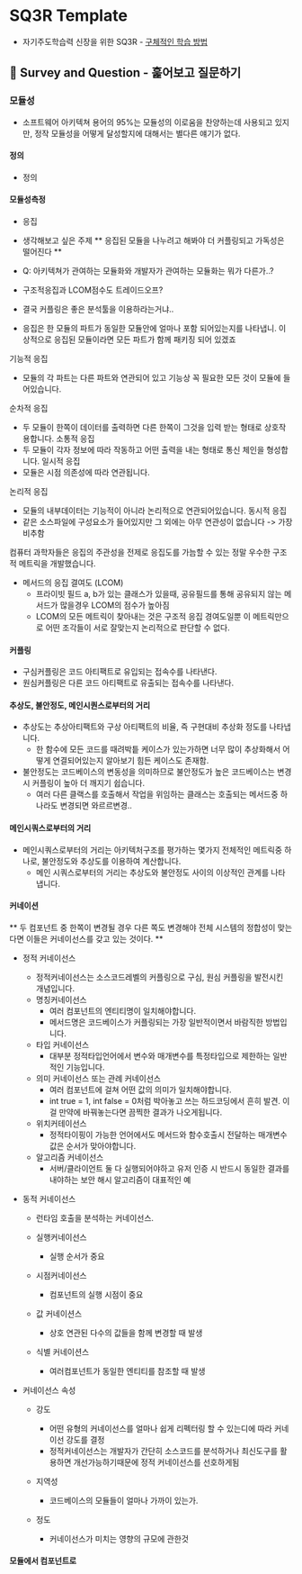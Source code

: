 # SQ3R Template
* 자기주도학습력 신장을 위한 SQ3R - [구체적인 학습 방법](https://m.blog.naver.com/PostView.naver?isHttpsRedirect=true&blogId=lmajo2000&logNo=140201059426)

## 🔎 Survey and Question - 훑어보고 질문하기

### 모듈성
- 소프트웨어 아키텍쳐 용어의 95%는 모듈성의 이로움을 찬양하는데 사용되고 있지만, 정작 모듈성을 어떻게 달성할지에 대해서는 별다른 얘기가 없다. 

#### 정의
* 정의
 
#### 모듈성측정
* 응집 
- 생각해보고 싶은 주제 
** 응집된 모듈을 나누려고 해봐야 더 커플링되고 가독성은 떨어진다 ** 
- Q: 아키텍쳐가 관여하는 모듈화와 개발자가 관여하는 모듈화는 뭐가 다른가..?
- 구조적응집과 LCOM점수도 트레이드오프?
- 결국 커플링은 좋은 분석툴을 이용하라는거냐..


- 응집은 한 모듈의 파트가 동일한 모듈안에 얼마나 포함 되어있는지를 나타냅니.
이상적으로 응집된 모듈이라면 모든 파트가 함께 패키징 되어 있겠죠 

기능적 응집 
 -  모듈의 각 파트는 다른 파트와 연관되어 있고 기능상 꼭 필요한 모든 것이 모듈에 들어있습니다. 

순차적 응집 
- 두 모듈이 한쪽이 데이터를 출력하면 다른 한쪽이 그것을 입력 받는 형태로 상호작용합니다. 
소통적 응집 
- 두 모듈이 각자 정보에 따라 작동하고 어떤 출력을 내는 형태로 통신 체인을 형성합니다. 
일시적 응집 
- 모듈은 시점 의존성에 따라 연관됩니다. 

논리적 응집 
- 모듈의 내부데이터는 기능적이 아니라 논리적으로 연관되어있습니다. 
동시적 응집 
- 같은 소스파일에 구성요소가 들어있지만 그 외에는 아무 연관성이 없습니다 -> 가장 비추함 


컴퓨터 과학자들은 응집의 주관성을 전제로 응집도를 가늠할 수 있는 정말 우수한 구조적 메트릭을 개발했습니다. 

- 메서드의 응집 결여도 (LCOM)
  - 프라이빗 필드 a, b가 있는 클래스가 있을때, 공유필드를 통해 공유되지 않는 메서드가 많을경우 LCOM의 점수가 높아짐
  - LCOM의 모든 메트릭이 찾아내는 것은 구조적 응집 경여도일뿐 이 메트릭만으로 어떤 조각들이 서로 잘맞는지 논리적으로 판단할 수 없다. 

#### 커플링
- 구심커플링은 코드 아티팩트로 유입되는 접속수를 나타낸다. 
- 원심커플링은 다른 코드 아티팩트로 유출되는 접속수를 나타낸다. 

#### 추상도, 불안정도, 메인시퀀스로부터의 거리 
- 추상도는 추상아티팩트와 구상 아티팩트의 비율, 즉 구현대비 추상화 정도를 나타냅니다. 
  - 한 함수에 모든 코드를 때려박틑 케이스가 있는가하면 너무 많이 추상화해서 어떻게 연결되어있는지 알아보기 힘든 케이스도 존재함. 
- 불안정도는 코드베이스의 변동성을 의미하므로 불안정도가 높은 코드베이스는 변경 시 커플링이 높아 더 깨지기 쉽습니다. 
  - 여러 다른 클랙스를 호출해서 작업을 위임하는 클래스는 호출되는 메서드중 하나라도 변경되면 와르르변경.. 

#### 메인시쿼스로부터의 거리
- 메인시쿼스로부터의 거리는 아키텍처구조를 평가하는 몇가지 전체적인 메트릭중 하나로, 불안정도와 추상도를 이용하여 계산합니다. 
  - 메인 시쿼스로부터의 거리는 추상도와 불안정도 사이의 이상적인 관계를 나타냅니다. 

#### 커네이션 
 ** 두 컴포넌트 중 한쪽이 변경될 경우 다른 쪽도 변경해야 전체 시스템의 정합성이 맞는다면 이들은 커네이선스를 갖고 있는 것이다. **

- 정적 커네이선스 
  - 정적커네이선스는 소스코드레벨의 커플링으로 구심, 원심 커플링을 발전시킨 개념입니다.
  - 명칭커네이선스 
    - 여러 컴포넌트의 엔티티명이 일치해야합니다. 
    - 메서드명은 코드베이스가 커플링되는 가장 일반적이면서 바람직한 방법입니다. 
  - 타입 커네이선스 
    - 대부분 정적타입언어에서 변수와 매개변수를 특정타입으로 제한하는 일반적인 기능입니다. 
  - 의미 커네이선스 또는 관례 커네이선스 
    - 여러 컴포넌트에 걸쳐 어떤 값의 의미가 일치해야합니다. 
    - int true = 1, int false = 0처럼 박아놓고 쓰는 하드코딩에서 흔히 발견. 이걸 만약에 바꿔놓는다면 끔찍한 결과가 나오게됩니다. 
  - 위치커테이선스 
    - 정적타이핑이 가능한 언어에서도 메서드와 함수호출시 전달하는 매개변수 값은 순서가 맞아야합니다. 
  - 알고리즘 커네이선스 
    - 서버/클라이언트 둘 다 실행되어야하고 유저 인증 시 반드시 동일한 결과를 내야하는 보안 해시 알고리즘이 대표적인 예 
- 동적 커네이선스 
  - 런타임 호출을 분석하는 커네이선스. 

  - 실행커네이선스 
    - 실행 순서가 중요
  - 시점커네이선스 
    - 컴포넌트의 실행 시점이 중요
  - 값 커네이션스 
    - 상호 연관된 다수의 값들을 함께 변경할 때 발생  
  - 식별 커네이션스 
    - 여러컴포넌트가 동일한 엔티티를 참조할 때 발생 

- 커네이선스 속성 
  - 강도 
    - 어떤 유형의 커네이선스를 얼마나 쉽게 리펙터링 할 수 있는디에 따라 커네이선 강도를 결정
    - 정적커네이선스는 개발자가 간단히 소스코드를 분석하거나 최신도구를 활용하면 개선가능하기때문에 정적 커네이선스를 선호하게됨 

  - 지역성 
    - 코드베이스의 모듈들이 얼마나 가까이 있는가. 
  - 정도 
    - 커네이선스가 미치는 영향의 규모에 관한것 
    

#### 모듈에서 컴포넌트로

